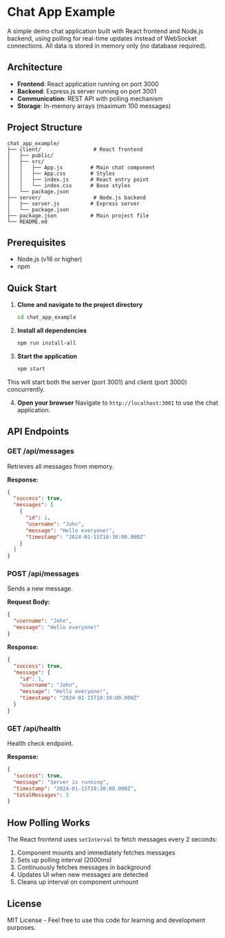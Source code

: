 # Chat App Example

A simple demo chat application built with React frontend and Node.js backend, using polling for real-time updates instead of WebSocket connections. All data is stored in memory only (no database required).

## Architecture

- **Frontend**: React application running on port 3000
- **Backend**: Express.js server running on port 3001
- **Communication**: REST API with polling mechanism
- **Storage**: In-memory arrays (maximum 100 messages)

## Project Structure

```
chat_app_example/
├── client/                 # React frontend
│   ├── public/
│   ├── src/
│   │   ├── App.js         # Main chat component
│   │   ├── App.css        # Styles
│   │   ├── index.js       # React entry point
│   │   └── index.css      # Base styles
│   └── package.json
├── server/                 # Node.js backend
│   ├── server.js          # Express server
│   └── package.json
├── package.json           # Main project file
└── README.md
```

## Prerequisites

- Node.js (v16 or higher)
- npm

## Quick Start

1. **Clone and navigate to the project directory**

   ```bash
   cd chat_app_example
   ```

2. **Install all dependencies**

   ```bash
   npm run install-all
   ```

3. **Start the application**
   ```bash
   npm start
   ```

This will start both the server (port 3001) and client (port 3000) concurrently.

4. **Open your browser**
   Navigate to `http://localhost:3001` to use the chat application.

## API Endpoints

### GET /api/messages

Retrieves all messages from memory.

**Response:**

```json
{
  "success": true,
  "messages": [
    {
      "id": 1,
      "username": "John",
      "message": "Hello everyone!",
      "timestamp": "2024-01-15T10:30:00.000Z"
    }
  ]
}
```

### POST /api/messages

Sends a new message.

**Request Body:**

```json
{
  "username": "John",
  "message": "Hello everyone!"
}
```

**Response:**

```json
{
  "success": true,
  "message": {
    "id": 1,
    "username": "John",
    "message": "Hello everyone!",
    "timestamp": "2024-01-15T10:30:00.000Z"
  }
}
```

### GET /api/health

Health check endpoint.

**Response:**

```json
{
  "success": true,
  "message": "Server is running",
  "timestamp": "2024-01-15T10:30:00.000Z",
  "totalMessages": 5
}
```

## How Polling Works

The React frontend uses `setInterval` to fetch messages every 2 seconds:

1. Component mounts and immediately fetches messages
2. Sets up polling interval (2000ms)
3. Continuously fetches messages in background
4. Updates UI when new messages are detected
5. Cleans up interval on component unmount

## License

MIT License - Feel free to use this code for learning and development purposes.
